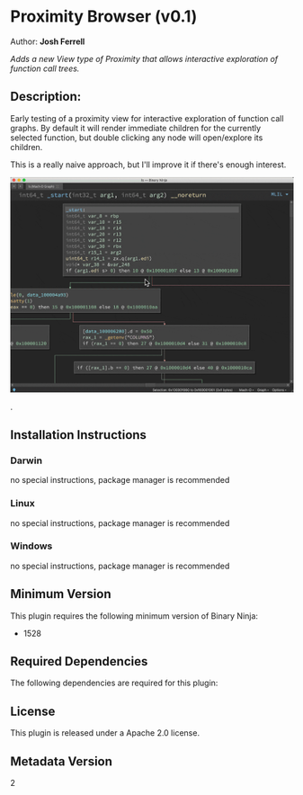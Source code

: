 # Proximity Browser (v0.1)
Author: **Josh Ferrell**

_Adds a new View type of Proximity that allows interactive exploration of function call trees._

## Description:

Early testing of a proximity view for interactive exploration of function call graphs. By default it will render immediate children for the currently selected function, but double clicking any node will open/explore its children.

This is a really naive approach, but I'll improve it if there's enough interest.

![](https://github.com/negasora/proximity_graph/blob/master/img/proximity.gif?raw=true)

.


## Installation Instructions

### Darwin

no special instructions, package manager is recommended

### Linux

no special instructions, package manager is recommended

### Windows

no special instructions, package manager is recommended

## Minimum Version

This plugin requires the following minimum version of Binary Ninja:

* 1528



## Required Dependencies

The following dependencies are required for this plugin:



## License

This plugin is released under a Apache 2.0 license.
## Metadata Version

2
